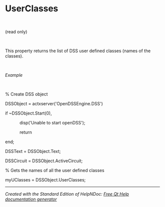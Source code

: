 # UserClasses

&nbsp;

(read only)

&nbsp;

This property returns the list of DSS user defined classes (names of the classes).

&nbsp;

*Example*

&nbsp;

% Create DSS object

DSSObject = actxserver('OpenDSSEngine.DSS')

if ~DSSObject.Start(0),

&nbsp; &nbsp; &nbsp; &nbsp; &nbsp; &nbsp; disp('Unable to start openDSS');

&nbsp; &nbsp; &nbsp; &nbsp; &nbsp; &nbsp; return

end;

DSSText = DSSObject.Text;

DSSCircuit = DSSObject.ActiveCircuit;

% Gets the names of all the user defined classes

myUClasses = DSSObject.UserClasses;

***
_Created with the Standard Edition of HelpNDoc: [Free Qt Help documentation generator](<https://www.helpndoc.com>)_
